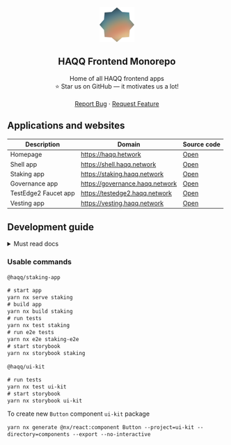 <div align="center">
  <img src="apps/haqq-website/assets/images/logo.svg" alt="Logo" width="80" height="80">

  <h2 align="center">HAQQ Frontend Monorepo</h2>

  <p align="center">
    Home of all HAQQ frontend apps
    <br />
    ⭐ Star us on GitHub — it motivates us a lot!
    <br />
    <br />
    <a href="https://github.com/haqq-network/frontend/issues/new">Report Bug</a>
    ·
    <a href="https://github.com/haqq-network/frontend/issues/new">Request Feature</a>
  </p>
</div>

## Applications and websites

| Description          | Domain                          | Source code             |
| -------------------- | ------------------------------- | ----------------------- |
| Homepage             | https://haqq.hetwork            | [Open](apps/website)    |
| Shell app            | https://shell.haqq.network      | [Open](apps/shell)      |
| Staking app          | https://staking.haqq.network    | [Open](apps/staking)    |
| Governance app       | https://governance.haqq.network | [Open](apps/governance) |
| TestEdge2 Faucet app | https://testedge2.haqq.network  | [Open](apps/faucet)     |
| Vesting app          | https://vesting.haqq.network    | [Open](apps/vesting)    |

## Development guide

<details>
  <summary>Must read docs</summary>
  <ol>
    <li>
      <a href="https://www.conventionalcommits.org/en/v1.0.0">Conventional commits</a>
    </li>
    <li><a target="_blank" rel="noopener noreferrer" href="https://reactjs.org">React</a></li>
    <li><a target="_blank" rel="noopener noreferrer" href="https://jestjs.io">Jest</a></li>
    <li><a target="_blank" rel="noopener noreferrer" href="https://testing-library.com">Testing library</a></li>
    <li><a target="_blank" rel="noopener noreferrer" href="https://docs.cypress.io">Cypress</a></li>
    <li><a target="_blank" rel="noopener noreferrer" href="https://storybook.js.org">Storybook</a></li>
    <li><a target="_blank" rel="noopener noreferrer" href="https://postcss.org">PostCSS</a></li>
    <li><a target="_blank" rel="noopener noreferrer" href="https://tailwindcss.com/docs">Tailwind</a></li>
    <li><a target="_blank" rel="noopener noreferrer" href="https://nx.dev">NX</a></li>
  </ol>
</details>

### Usable commands

`@haqq/staking-app`

```shell
# start app
yarn nx serve staking
# build app
yarn nx build staking
# run tests
yarn nx test staking
# run e2e tests
yarn nx e2e staking-e2e
# start storybook
yarn nx storybook staking
```

`@haqq/ui-kit`

```shell
# run tests
yarn nx test ui-kit
# start storybook
yarn nx storybook ui-kit
```

To create new `Button` component `ui-kit` package

```shell
yarn nx generate @nx/react:component Button --project=ui-kit --directory=components --export --no-interactive
```
